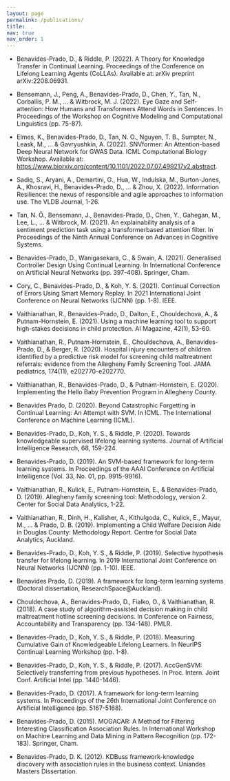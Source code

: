 ```yaml
---
layout: page
permalink: /publications/
title:
nav: true
nav_order: 1
---
```


- Benavides-Prado, D., & Riddle, P. (2022). A Theory for Knowledge Transfer in Continual Learning. Proceedings of the Conference on Lifelong Learning Agents (CoLLAs). Available at: arXiv preprint arXiv:2208.06931.

- Bensemann, J., Peng, A., Benavides-Prado, D., Chen, Y., Tan, N., Corballis, P. M., ... & Witbrock, M. J. (2022). Eye Gaze and Self-attention: How Humans and Transformers Attend Words in Sentences. In Proceedings of the Workshop on Cognitive Modeling and Computational Linguistics (pp. 75-87).

- Elmes, K., Benavides-Prado, D., Tan, N. O., Nguyen, T. B., Sumpter, N., Leask, M., ... & Gavryushkin, A. (2022). SNVformer: An Attention-based Deep Neural Network for GWAS Data. ICML Computational Biology Workshop. Available at: https://www.biorxiv.org/content/10.1101/2022.07.07.499217v2.abstract.

- Sadiq, S., Aryani, A., Demartini, G., Hua, W., Indulska, M., Burton-Jones, A., Khosravi, H., Benavides-Prado, D., ... & Zhou, X. (2022). Information Resilience: the nexus of responsible and agile approaches to information use. The VLDB Journal, 1-26.

- Tan, N. Ö., Bensemann, J., Benavides-Prado, D., Chen, Y., Gahegan, M., Lee, L., ... & Witbrock, M. (2021). An explainability analysis of a sentiment prediction task using a transformerbased attention filter. In Proceedings of the Ninth Annual Conference on Advances in Cognitive Systems.

- Benavides-Prado, D., Wanigasekara, C., & Swain, A. (2021). Generalised Controller Design Using Continual Learning. In International Conference on Artificial Neural Networks (pp. 397-408). Springer, Cham.

- Cory, C., Benavides-Prado, D., & Koh, Y. S. (2021). Continual Correction of Errors Using Smart Memory Replay. In 2021 International Joint Conference on Neural Networks (IJCNN) (pp. 1-8). IEEE.

- Vaithianathan, R., Benavides-Prado, D., Dalton, E., Chouldechova, A., & Putnam-Hornstein, E. (2021). Using a machine learning tool to support high-stakes decisions in child protection. AI Magazine, 42(1), 53-60.

- Vaithianathan, R., Putnam-Hornstein, E., Chouldechova, A., Benavides-Prado, D., & Berger, R. (2020). Hospital injury encounters of children identified by a predictive risk model for screening child maltreatment referrals: evidence from the Allegheny Family Screening Tool. JAMA pediatrics, 174(11), e202770-e202770.

- Vaithianathan, R., Benavides-Prado, D., & Putnam-Hornstein, E. (2020). Implementing the Hello Baby Prevention Program in Allegheny County.

- Benavides Prado, D. (2020). Beyond Catastrophic Forgetting in Continual Learning: An Attempt with SVM. In ICML. The International Conference on Machine Learning (ICML).

- Benavides-Prado, D., Koh, Y. S., & Riddle, P. (2020). Towards knowledgeable supervised lifelong learning systems. Journal of Artificial Intelligence Research, 68, 159-224.

- Benavides-Prado, D. (2019). An SVM-based framework for long-term learning systems. In Proceedings of the AAAI Conference on Artificial Intelligence (Vol. 33, No. 01, pp. 9915-9916).

- Vaithianathan, R., Kulick, E., Putnam-Hornstein, E., & Benavides-Prado, D. (2019). Allegheny family screening tool: Methodology, version 2. Center for Social Data Analytics, 1-22.

- Vaithianathan, R., Dinh, H., Kalisher, A., Kithulgoda, C., Kulick, E., Mayur, M., ... & Prado, D. B. (2019). Implementing a Child Welfare Decision Aide in Douglas County: Methodology Report. Centre for Social Data Analytics, Auckland.

- Benavides-Prado, D., Koh, Y. S., & Riddle, P. (2019). Selective hypothesis transfer for lifelong learning. In 2019 International Joint Conference on Neural Networks (IJCNN) (pp. 1-10). IEEE.

- Benavides Prado, D. (2019). A framework for long-term learning systems (Doctoral dissertation, ResearchSpace@Auckland).

- Chouldechova, A., Benavides-Prado, D., Fialko, O., & Vaithianathan, R. (2018). A case study of algorithm-assisted decision making in child maltreatment hotline screening decisions. In Conference on Fairness, Accountability and Transparency (pp. 134-148). PMLR.

- Benavides-Prado, D., Koh, Y. S., & Riddle, P. (2018). Measuring Cumulative Gain of Knowledgeable Lifelong Learners. In NeurIPS Continual Learning Workshop (pp. 1-8).

- Benavides-Prado, D., Koh, Y. S., & Riddle, P. (2017). AccGenSVM: Selectively transferring from previous hypotheses. In Proc. Intern. Joint Conf. Artificial Intel (pp. 1440-1446).

- Benavides-Prado, D. (2017). A framework for long-term learning systems. In Proceedings of the 26th International Joint Conference on Artificial Intelligence (pp. 5167-5168).

- Benavides-Prado, D. (2015). MOGACAR: A Method for Filtering Interesting Classification Association Rules. In International Workshop on Machine Learning and Data Mining in Pattern Recognition (pp. 172-183). Springer, Cham.

- Benavides-Prado, D. K. (2012). KDBuss framework-knowledge discovery with association rules in the business context. Uniandes Masters Dissertation.